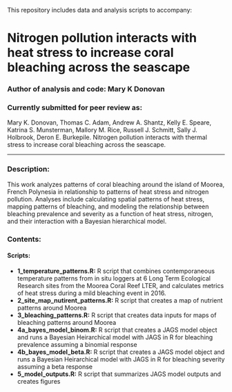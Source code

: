 This repository includes data and analysis scripts to accompany:

# Nitrogen pollution interacts with heat stress to increase coral bleaching across the seascape

### Author of analysis and code: Mary K Donovan
### Currently submitted for peer review as:
Mary K. Donovan, Thomas C. Adam, Andrew A. Shantz, Kelly E. Speare, Katrina S. Munsterman, Mallory M. Rice, Russell J. Schmitt, Sally J. Holbrook, Deron E. Burkepile. Nitrogen pollution interacts with thermal stress to increase coral bleaching across the seascape.
 


-----

### Description:
This work analyzes patterns of coral bleaching around the island of Moorea, French Polynesia in relationship to patterns of heat stress and nitrogen pollution. Analyses include calculating spatial patterns of heat stress, mapping patterns of bleaching, and modeling the relationship between bleaching prevalence and severity as a function of heat stress, nitrogen, and their interaction with a Bayesian hierarchical model.

### Contents:
#### Scripts:
* **1_temperature_patterns.R:** R script that combines contemporaneous temperature patterns from in situ loggers at 6 Long Term Ecological Research sites from the Moorea Coral Reef LTER, and calculates metrics of heat stress during a mild bleaching event in 2016.
* **2_site_map_nutirent_patterns.R:** R script that creates a map of nutrient patterns around Moorea
* **3_bleaching_patterns.R:** R script that creates data inputs for maps of bleaching patterns around Moorea
* **4a_bayes_model_binom.R:** R script that creates a JAGS model object and runs a Bayesian Heirarchical model with JAGS in R for bleaching prevalence assuming a binomial response
* **4b_bayes_model_beta.R:** R script that creates a JAGS model object and runs a Bayesian Heirarchical model with JAGS in R for bleaching severity assuming a beta response
* **5_model_outputs.R:** R script that summarizes JAGS model outputs and creates figures
